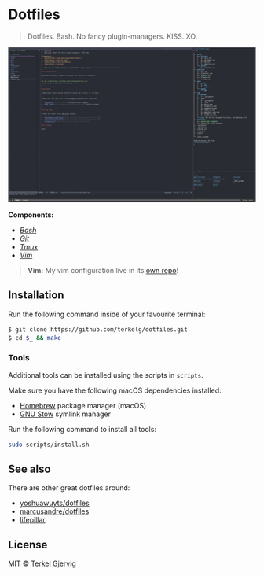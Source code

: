 # Dotfiles
> Dotfiles. Bash. No fancy plugin-managers. KISS. XO.

![screenshot](https://github.com/terkelg/dotfiles/blob/master/screenshot.jpg?raw=true)

**Components:**
- *[Bash](https://www.gnu.org/software/bash/)*
- *[Git](https://git-scm.com/)*
- *[Tmux](https://tmux.github.io/)*
- *[Vim](https://vim.org)*

> **Vim:** My vim configuration live in its [own repo](https://github.com/terkelg/vimrc)!

## Installation

Run the following command inside of your favourite terminal:

```sh
$ git clone https://github.com/terkelg/dotfiles.git
$ cd $_ && make
```

### Tools

Additional tools can be installed using the scripts in `scripts`.


Make sure you have the following macOS dependencies installed:

- [Homebrew](http://brew.sh) package manager (macOS)
- [GNU Stow](https://www.gnu.org/software/stow/) symlink manager

Run the following command to install all tools:

```sh
sudo scripts/install.sh
```


## See also

There are other great dotfiles around:

- [yoshuawuyts/dotfiles](https://github.com/yoshuawuyts/dotfiles)
- [marcusandre/dotfiles](https://github.com/marcusandre/dotfiles)
- [lifepillar](https://github.com/lifepillar/dotfiles)

## License

MIT © [Terkel Gjervig](https://terkel.com)
